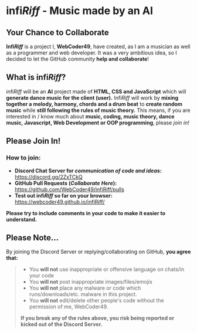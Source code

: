 # infi*Riff* - Music made by an AI
## Your Chance to Collaborate
**Infi*Riff*** is a project I, **WebCoder49**, have created, as I am a musician as well as a programmer and web developer. It was a very ambitious idea, so I decided to let the GitHub community **help and collaborate**!

## What is infi*Riff*?
infi*Riff* will be an **AI** project made of **HTML, CSS and JavaScript** which will **generate dance music for the client (user).** Infi*Riff* will work by **mixing together a melody, harmony, chords and a drum beat** to **create random music** while **still following the rules of music theory.** This means, if you are interested in / know much about **music, coding, music theory, dance music, Javascript, Web Development or OOP programming**, please *join in!*

## Please Join In!
### How to join: 
- **Discord Chat Server for *communication of code and ideas*:** <https://discord.gg/2ZxTCkQ>
- **GitHub Pull Requests (*Collaborate Here*):** <https://github.com/WebCoder49/infiRiff/pulls>
- **Test out infi*Riff* so far on your browser:** <https://webcoder49.github.io/infiRiff/>

**Please try to include comments in your code to make it easier to understand.**

## Please Note...
By joining the Discord Server or replying/collaborating on GitHub, **you agree that:**
>   - You **will not** use inappropriate or offensive language on chats/in your code
>   - You **will not** post inappropriate images/files/emojis
>   - You **will not** place any malware or code which runs/downloads/etc. malware in this project.
>   - You **will not** edit/delete other people's code without the permission of me, WebCoder49.
> 
> **If you break any of the rules above, you risk being reported or kicked out of the Discord Server.**
